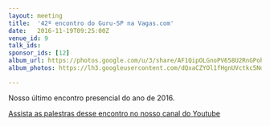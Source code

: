 ```yaml
---
layout: meeting
title:  '42º encontro do Guru-SP na Vagas.com'
date:   2016-11-19T09:25:00Z
venue_id: 9
talk_ids:
sponsor_ids: [12]
album_url: https://photos.google.com/u/3/share/AF1QipOLGnoPV658U2RnGPoh1iMhfDxGWXzMqHDCfElgmlwyES2eMFdA3UUWs2BgvU95CA?key=SlBUNVVHVXpOX3BYM1NJWHFYNEFTaXhKTFRFdV9n
album_photos: https://lh3.googleusercontent.com/dQxaCZYOl1fHgnUVctkc5Nd-W731ZPsc1oBdvL4muuXxO_1Hb6G4IClOIFBbeONnVpZPYQkvHzDviSQTfL1dYujHygrEvONP4HHAeJ_meKw3dus5P7Td5uo-tbEKJCTO4Otu-iSHwrvQb-CUFDWJmbOBaysVESWeaLaY73XqrO_qYyIX_EtK-uhWjlr0VOJmNSWJNjY2XOzyD806duaX1SHxc16s9od2hJB194Y5Lk-tgo0zFuljlGcsX0uE2dX1PspAFNDK0XI4Doj7B_0LXvebFzDBtu4B0-8WqyhmSLef2heXVSwTgFdX0r0hmGldxUEZrjchzarTNyFVP0e5_Z97Mhcdd4WBdgv07X61vAeGYuMrBhTBDIbxaKjfIXadu3T7-0u3A2h3fy7BqkMJ-bvbbBf7FWCA7_nlNSJICJvrCT4fkI2QI8Z4BLQUn_NJ5xDg2O4PlNNYlW7B-sS3FC_hy21DgNZ4Rub0gnODbbj1OKCh_k9GAOxNccUUCWlRMp07hyn1Qn_uyOtBZumvkadj8vlwPJIU1h5Q2jzggpIpD36z9XNq0Dj75vjo_QwcaIMB9-pbljtr0eaRzgUQmwv1KLqhG1nWxir64YILgFxbXt4vdOD3O1ErZQ2h6JdL0Cz_K-5EAb8LThuBqI7TV6IZLexPeJ9fjWZ5_DiO9j9XCE7BE4XOLw0X

---
```


<p>Nosso &uacute;ltimo encontro presencial do ano de 2016.</p>

<p>
  <a href="https://www.youtube.com/watch?v=NfucOzndumU">
    Assista as palestras desse encontro no nosso canal do Youtube
  </a>
</p>

